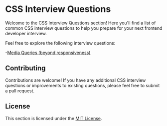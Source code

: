 # CSS Interview Questions

Welcome to the CSS Interview Questions section! Here you'll find a list of common CSS interview questions to help you prepare for your next frontend developer interview.

Feel free to explore the following interview questions:

-[Media Queries (beyond responsiveness)](<./Media%20Queries%20(beyond%20responsiveness).md>)

## Contributing

Contributions are welcome! If you have any additional CSS interview questions or improvements to existing questions, please feel free to submit a pull request.

## License

This section is licensed under the [MIT License](../LICENSE).
